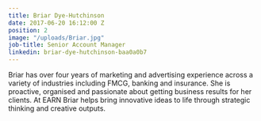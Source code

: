 ```yaml
---
title: Briar Dye-Hutchinson
date: 2017-06-20 16:12:00 Z
position: 2
image: "/uploads/Briar.jpg"
job-title: Senior Account Manager
linkedin: briar-dye-hutchinson-baa0a0b7
---
```


Briar has over four years of marketing and advertising experience across a variety of industries including FMCG, banking and insurance.  She is proactive, organised and passionate about getting business results for her clients. At EARN Briar helps bring innovative ideas to life through strategic thinking and creative outputs.  
